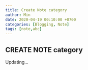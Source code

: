 ```yaml
---
title: Create Note category
author: Min
date: 2020-04-19 00:10:00 +0700
categories: [Blogging, Note]
tags: [note,abc]
---
```


## CREATE NOTE category
Updating...